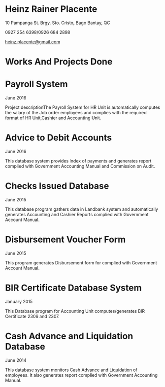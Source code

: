 # Heinz Rainer Placente

10 Pampanga St. Brgy. Sto. Cristo, Bago Bantay, QC

0927 254 6398/0926 684 2898

heinz.placente@gmail.com

# Works And Projects Done

# Payroll System
  June 2016

  Project descriptionThe Payroll System for HR Unit is automatically computes the salary of the Job order employees and complies with   the required format of HR Unit,Cashier and Accounting Unit.
  
# Advice to Debit Accounts
  June 2016
  
  This database system provides Index of payments and generates report complied with Government Accounting Manual and Commission on Audit.
  
# Checks Issued Database
  June 2015
  
  This database program gathers data in Landbank system and automatically generates Accounting and Cashier Reports complied with Government Account Manual.
  
# Disbursement Voucher Form
  June 2015
  
  This program generates Disbursement form for complied with Government Account Manual.
  
# BIR Certificate Database System
   January 2015
   
  This Database program for Accounting Unit computes/generates BIR Certificate 2306 and 2307.
  
# Cash Advance and Liquidation Database
   June 2014
   
  This database system monitors Cash Advance and Liquidation of employees. It also generates report complied with Government Accounting Manual.
